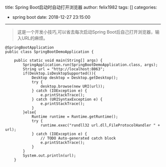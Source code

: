 title: Spring Boot启动时自动打开浏览器
author: felix1982
tags: []
categories:
  - spring boot
date: 2018-12-27 23:15:00
---
  > 这是一个开发小技巧,可以省去每次启动Spring Boot后自己打开浏览器，输入URL的麻烦。
  
~~~
@SpringBootApplication
public class SpringBootDemoApplication {

    public static void main(String[] args) {
        SpringApplication.run(SpringBootDemoApplication.class, args);
        String url = "http://localhost:8063";
        if(Desktop.isDesktopSupported()){
            Desktop desktop = Desktop.getDesktop();
            try {
                desktop.browse(new URI(url));
            } catch (IOException e) {
                e.printStackTrace();
            } catch (URISyntaxException e) {
                e.printStackTrace();
            }
        }else{
            Runtime runtime = Runtime.getRuntime();
            try {
                runtime.exec("rundll32 url.dll,FileProtocolHandler " + url);
            } catch (IOException e) {
                // TODO Auto-generated catch block
                e.printStackTrace();
            }
        }
        System.out.println(url);
    }
  ~~~